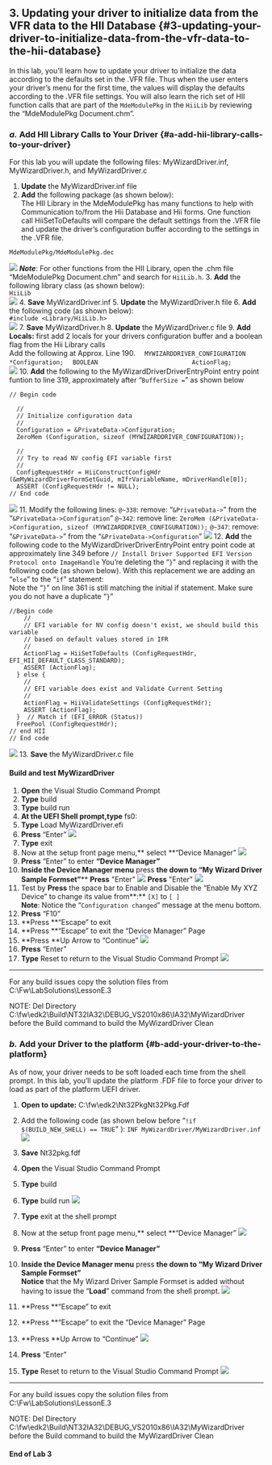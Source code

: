 <!--- @file
 file
 
Copyright (c) 2018, Intel Corporation. All rights reserved.<BR>

Redistribution and use in source (original document form) and 'compiled'
forms (converted to PDF, epub, HTML and other formats) with or without
modification, are permitted provided that the following conditions are met:

1) Redistributions of source code (original document form) must retain the
above copyright notice, this list of conditions and the following
disclaimer as the first lines of this file unmodified.

2) Redistributions in compiled form (transformed to other DTDs, converted to
PDF, epub, HTML and other formats) must reproduce the above copyright
notice, this list of conditions and the following disclaimer in the
documentation and/or other materials provided with the distribution.

THIS DOCUMENTATION IS PROVIDED BY TIANOCORE PROJECT "AS IS" AND ANY EXPRESS OR
IMPLIED WARRANTIES, INCLUDING, BUT NOT LIMITED TO, THE IMPLIED WARRANTIES OF
MERCHANTABILITY AND FITNESS FOR A PARTICULAR PURPOSE ARE DISCLAIMED. IN NO
EVENT SHALL TIANOCORE PROJECT BE LIABLE FOR ANY DIRECT, INDIRECT, INCIDENTAL,
SPECIAL, EXEMPLARY, OR CONSEQUENTIAL DAMAGES (INCLUDING, BUT NOT LIMITED TO,
PROCUREMENT OF SUBSTITUTE GOODS OR SERVICES; LOSS OF USE, DATA, OR PROFITS;
OR BUSINESS INTERRUPTION) HOWEVER CAUSED AND ON ANY THEORY OF LIABILITY,
WHETHER IN CONTRACT, STRICT LIABILITY, OR TORT (INCLUDING NEGLIGENCE OR
OTHERWISE) ARISING IN ANY WAY OUT OF THE USE OF THIS DOCUMENTATION, EVEN IF
ADVISED OF THE POSSIBILITY OF SUCH DAMAGE.

-->
## 3\. Updating your driver to initialize data from the VFR data to the HII Database {#3-updating-your-driver-to-initialize-data-from-the-vfr-data-to-the-hii-database}

In this lab, you’ll learn how to update your driver to initialize the data according to the defaults set in the .VFR file. Thus when the user enters your driver’s menu for the first time, the values will display the defaults according to the .VFR file settings. You will also learn the rich set of HII function calls that are part of the `MdeModulePkg` in the `HiiLib` by reviewing the “MdeModulePkg Document.chm”.

### _a._ Add HII Library Calls to Your Driver {#a-add-hii-library-calls-to-your-driver}

For this lab you will update the following files: MyWizardDriver.inf, MyWizardDriver.h, and MyWizardDriver.c
1. **Update** the MyWizardDriver.inf file  
2. **Add** the following package (as shown below):  <br>The HII Library in the MdeModulePkg has many functions to help with Communication to/from the Hii Database and Hii forms. One function call HiiSetToDefaults will compare the default settings from the .VFR file and update the driver’s configuration buffer according to the settings in the .VFR file.        <br>

```
MdeModulePkg/MdeModulePkg.dec

```
![](/media/image38.png)
**_Note_**: For other functions from the HII Library, open the .chm file “MdeModulePkg Document.chm” and search for `HiiLib.h`. 
3. **Add** the following library class (as shown below): <br>
`HiiLib` <br>
![](/media/image39.png)
4. **Save** MyWizardDriver.inf 
5. **Update** the MyWizardDriver.h file 
6. **Add** the following code (as shown below):                <br> `#include <Library/HiiLib.h>`<br>
![](/media/image40.png)
7. **Save** MyWizardDriver.h 
8. **Update** the MyWizardDriver.c file 
9. **Add Locals:** first add 2 locals for your drivers configuration buffer and a boolean flag from the Hii Library calls <br>Add the following at Approx. Line 190. 
`  MYWIZARDDRIVER_CONFIGURATION     *Configuration;`
`  BOOLEAN                          ActionFlag;`<br>
![](/media/image41.png)
10.  **Add** the following to the MyWizardDriverDriverEntryPoint entry point funtion to line 319, approximately after “`BufferSize =`” as shown below 
```
// Begin code
  
  //
  // Initialize configuration data
  //
  Configuration = &PrivateData->Configuration;
  ZeroMem (Configuration, sizeof (MYWIZARDDRIVER_CONFIGURATION));
  
  //
  // Try to read NV config EFI variable first
  //
  ConfigRequestHdr = HiiConstructConfigHdr (&mMyWizardDriverFormSetGuid, mIfrVariableName, mDriverHandle[0]);
  ASSERT (ConfigRequestHdr != NULL);
// End code
```
![](/media/image42.png)
11. Modify the following lines: 
`@~338`: remove: “`&PrivateData->`” from the “`&PrivateData->Configuration`”
`@~342`: remove line: `ZeroMem (&PrivateData->Configuration, sizeof (MYWIZARDDRIVER_CONFIGURATION));`
`@~347`: remove: “`&PrivateData->`” from the “`&PrivateData->Configuration`”
![](/media/image43_1.JPG)
12. **Add** the following code to the MyWizardDriverDriverEntryPoint entry point code at approximately line 349 before
 `// Install Driver Supported EFI Version Protocol onto ImageHandle`
You’re deleting the “`}`" and replacing it with the following code (as shown below).  With this replacement we are adding an “`else`” to the “`if`” statement: <br>Note the “`}`” on line 361 is still matching the initial if statement.  Make sure you do not have a duplicate “`}`”
```
//Begin code
    //
    // EFI variable for NV config doesn't exist, we should build this variable
    // based on default values stored in IFR
    //
    ActionFlag = HiiSetToDefaults (ConfigRequestHdr, EFI_HII_DEFAULT_CLASS_STANDARD);
    ASSERT (ActionFlag);
  } else {
    //
    // EFI variable does exist and Validate Current Setting
    //
    ActionFlag = HiiValidateSettings (ConfigRequestHdr);
    ASSERT (ActionFlag);
  }  // Match if (EFI_ERROR (Status)) 
  FreePool (ConfigRequestHdr);
// end HII
// End code
```
![](/media/image44.png)
13.  **Save** the MyWizardDriver.c file 
#### Build and test MyWizardDriver

1. **Open** the Visual Studio Command Prompt 
2.  **Type** build 
3. **Type** build run 
4.  **At the UEFI Shell prompt,type** fs0: 
5.  **Type** Load MyWizardDriver.efi 
6.  **Press** “Enter” 
![](/media/image17.png)
7.  **Type** exit 
8.  Now at the setup front page menu,** select **“Device Manager”
![](/media/image18.png)
9. **Press** “Enter”  to enter **“Device Manager”**
10. **Inside the Device Manager menu** press **the down to “My Wizard Driver Sample Formset”**** **Press** "Enter"
![](/media/image19.png)
**Press** "Enter"
![](/media/image20.png)
11. Test by **Press** the space bar to Enable and Disable the “Enable My XYZ Device” to change its value from**:** `[X]` to `[ ]` <br> **Note**: Notice the “`Configuration changed`” message at the menu bottom. 
12. **Press** “F10” 
13. **Press **“Escape” to exit
14. **Press **“Escape” to exit the “Device Manager” Page
15. **Press **Up Arrow to “Continue”
![](/media/image24.png)
16. **Press** “Enter” 
17. **Type** Reset to return to the Visual Studio Command Prompt 
![](/media/image25.png)
 

---

For any build issues copy the solution files from C:\Fw\LabSolutions\LessonE.3

NOTE: Del Directory C:\fw\edk2\Build\NT32IA32\DEBUG_VS2010x86\IA32\MyWizardDriver before the Build command to build the MyWizardDriver Clean

### _b._ Add your Driver to the platform {#b-add-your-driver-to-the-platform}

As of now, your driver needs to be soft loaded each time from the shell prompt. In this lab, you’ll update the platform .FDF file to force your driver to load as part of the platform UEFI driver.
1. **Open **to update:**** C:\fw\edk2\Nt32PkgNt32Pkg.Fdf 
2. Add the following code (as shown below before “`!if $(BUILD_NEW_SHELL) == TRUE`" ):
 `INF MyWizardDriver/MyWizardDriver.inf `
 ![](/media/image45.png)
3. **Save** Nt32pkg.fdf 

1. **Open** the Visual Studio Command Prompt 
2.  **Type** build 
3. **Type** build run 
![](/media/image17.png)
4.  **Type** exit at the shell prompt
5.  Now at the setup front page menu,** select **“Device Manager”
![](/media/image18.png)
6. **Press** “Enter”  to enter **“Device Manager”**
7. **Inside the Device Manager menu** press **the down to “My Wizard Driver Sample Formset”**<Br>**Notice** that the My Wizard Driver Sample Formset is added without having to issue the “**Load**” command from the shell prompt.
![](/media/image47.png)
8. **Press **“Escape” to exit
9. **Press **“Escape” to exit the “Device Manager” Page
10. **Press **Up Arrow to “Continue”
![](/media/image24.png)
11. **Press** “Enter” 
12. **Type** Reset to return to the Visual Studio Command Prompt 
![](/media/image25.png)

---

For any build issues copy the solution files from C:\Fw\LabSolutions\LessonE.3

NOTE: Del Directory C:\fw\edk2\Build\NT32IA32\DEBUG_VS2010x86\IA32\MyWizardDriver before the Build command to build the MyWizardDriver Clean


#### End of Lab 3

